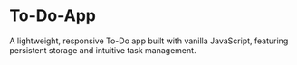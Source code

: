 # To-Do-App
A lightweight, responsive To-Do app built with vanilla JavaScript, featuring persistent storage and intuitive task management.
